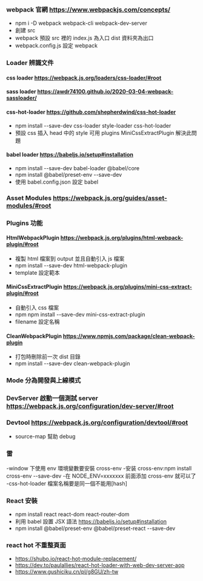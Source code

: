 ### webpack 官網 https://www.webpackjs.com/concepts/

-   npm i -D webpack webpack-cli webpack-dev-server <br/>
-   創建 src <br/>
-   webpack 預設 src 裡的 index.js 為入口 dist 資料夾為出口<br/>
-   webpack.config.js 設定 webpack<br/>

### Loader 辨識文件

#### css loader https://webpack.js.org/loaders/css-loader/#root

#### sass loader https://awdr74100.github.io/2020-03-04-webpack-sassloader/

#### css-hot-loader https://github.com/shepherdwind/css-hot-loader

-   npm install --save-dev css-loader style-loader css-hot-loader<br/>
-   預設 css 插入 head 中的 style 可用 plugins MiniCssExtractPlugin 解決此問題<br/>

#### babel loader https://babeljs.io/setup#installation

-   npm install --save-dev babel-loader @babel/core<br/>
-   npm install @babel/preset-env --save-dev<br/>
-   使用 babel.config.json 設定 babel<br/>

### Asset Modules https://webpack.js.org/guides/asset-modules/#root

### Plugins 功能

#### HtmlWebpackPlugin https://webpack.js.org/plugins/html-webpack-plugin/#root

-   複製 html 檔案到 output 並且自動引入 js 檔案<br/>
-   npm install --save-dev html-webpack-plugin<br/>
-   template 設定範本<br/>

#### MiniCssExtractPlugin https://webpack.js.org/plugins/mini-css-extract-plugin/#root

-   自動引入 css 檔案<br/>
-   npm npm install --save-dev mini-css-extract-plugin<br/>
-   filename 設定名稱<br/>

#### CleanWebpackPlugin https://www.npmjs.com/package/clean-webpack-plugin

-   打包時刪除前一次 dist 目錄 <br/>
-   npm install --save-dev clean-webpack-plugin<br/>

### Mode 分為開發與上線模式

### DevServer 啟動一個測試 server https://webpack.js.org/configuration/dev-server/#root

### Devtool https://webpack.js.org/configuration/devtool/#root

-   source-map 幫助 debug<br/>

### 雷

-window 下使用 env 環境變數要安裝 cross-env -安装 cross-env:npm install cross-env --save-dev -在 NODE_ENV=xxxxxxx 前面添加 cross-env 就可以了<br/>
-css-hot-loader 檔案名稱要是同一個不能用[hash]<br/>

### React 安裝

-   npm install react react-dom react-router-dom<br/>
-   利用 babel 設置 JSX 語法 https://babeljs.io/setup#installation<br/>
-   npm install @babel/preset-env @babel/preset-react --save-dev<br/>

### react hot 不重整頁面

-   https://shubo.io/react-hot-module-replacement/<br/>
-   https://dev.to/paulallies/react-hot-loader-with-web-dev-server-aop<br/>
-   https://www.gushiciku.cn/pl/g8GU/zh-tw<br/>
